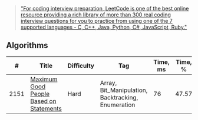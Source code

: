 > ["For coding interview preparation, LeetCode is one of the best online resource providing a rich library of more than 300 real coding interview questions for you to practice from using one of the 7 supported languages - C, C++, Java, Python, C#, JavaScript, Ruby."](https://www.quora.com/How-effective-is-Leetcode-for-preparing-for-technical-interviews)

## Algorithms

| #    |      Title     | Difficulty  | Tag         | Time, ms | Time, %
|------|----------------|-------------|-------------|----------|--------
| 2151 |[Maximum Good People Based on Statements](../main/src/main/java/g2101_2200/s2151_maximum_good_people_based_on_statements/readme.md)| Hard | Array, Bit_Manipulation, Backtracking, Enumeration | 76 | 47.57
